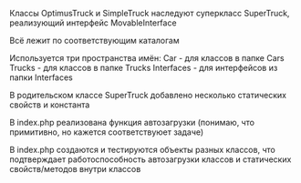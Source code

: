 Классы OptimusTruck и SimpleTruck наследуют суперкласс SuperTruck, реализующий интерфейс MovableInterface

Всё лежит по соответствующим каталогам  

Используется три пространства имён:
Car - для классов в папке Cars
Trucks - для классов в папке Trucks
Intеrfaces - для интерфейсов из папки Intеrfaces

В родительском классе SuperTruck добавлено несколько статических свойств и константа

В index.php реализована функция автозагрузки
(понимаю, что примитивно, но кажется соответствуюет задаче)

В index.php создаются и тестируются объекты разных классов, что подтверждает работоспособность автозагрузки классов и статических свойств/методов внутри классов
